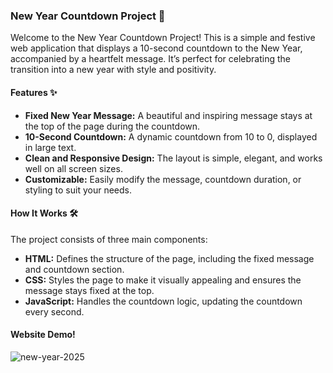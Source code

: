 ### New Year Countdown Project 🎉

Welcome to the New Year Countdown Project! This is a simple and festive web application that displays a 10-second countdown to the New Year,
accompanied by a heartfelt message. It’s perfect for celebrating the transition into a new year with style and positivity.

#### Features ✨
- **Fixed New Year Message:** A beautiful and inspiring message stays at the top of the page during the countdown.
- **10-Second Countdown:** A dynamic countdown from 10 to 0, displayed in large text.
- **Clean and Responsive Design:** The layout is simple, elegant, and works well on all screen sizes.
- **Customizable:** Easily modify the message, countdown duration, or styling to suit your needs.

#### How It Works 🛠️
The project consists of three main components:
- **HTML:** Defines the structure of the page, including the fixed message and countdown section.
- **CSS:** Styles the page to make it visually appealing and ensures the message stays fixed at the top.
- **JavaScript:** Handles the countdown logic, updating the countdown every second.

#### Website Demo!
![new-year-2025](https://github.com/user-attachments/assets/b1da286a-0522-400e-90fd-a22917948f65)


